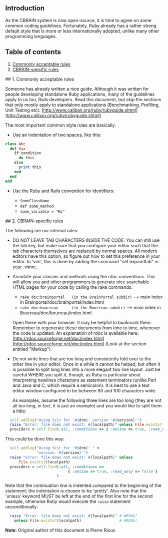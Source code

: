 
## Introduction

As the CBRAIN system is now open-source, it is time to agree on some
common coding guidelines. Fortunately, Ruby already has a rather strong 
default style that is more or less internationally adopted, unlike many 
other programming languages.

## Table of contents

1. [Commonly acceptable rules](#acceptable_rules)
2. [CBRAIN-specific rules](#CBRAIN_rules)



<a name="acceptable_rules" />
## 1. Commonly acceptable rules

Someone has already written a nice guide. Although it was
written for people developing standalone Ruby applications, many
of the guidelines apply to us too, Rails developers. Read this
document, but skip the sections that only mostly apply to standalone
applications (Benchmarking, Profiling, Unit Testing etc):
[http://www.caliban.org/ruby/rubyguide.shtml](http://www.caliban.org/ruby/rubyguide.shtml)

The most important common style rules are basically:

* Use an indentation of two spaces, like this:

```ruby
class Abc
  def Xyx
    if condition
      do this
    else
      print this
    end
  end
end
```

* Use the Ruby and Rails convention for identifiers:

  - ``SomeClassName``
  - ``def some_method``
  - ``some_variable = "Hi"``

<a name="CBRAIN_rules" />
## 2. CBRAIN-specific rules

The following are our internal rules:

* DO NOT LEAVE TAB CHARACTERS INSIDE THE CODE. You can still use the
  tab key, but make sure that you configure your editor such that the tab
  characters themselves are replaced by normal spaces. All modern
  editors have this option, so figure out how to set this preference
  in your editor. In 'vim', this is done by adding the command "set
  expandtab" in your .vimrc.

* Annotate your classes and methods using the rdoc conventions.
  This will allow you and other programmers to generate nice searchable
  HTML pages for your code by calling the rake commands:

  - ``rake doc:brainportal   (in the BrainPortal subdir)`` --> main index in Brainportal/doc/brainportal/index.html
  - ``rake doc:bourreau      (in the Bourreau subdir)`` --> main index in Bourreau/doc/bourreau/index.html

  Open these with your browser. It may be helpful to bookmark them. Remember
  to regenerate these documents from time to time, whenever the
  code is updated.  An explanation of rdoc is available here:
  [http://rdoc.sourceforge.net/doc/index.html](http://rdoc.sourceforge.net/doc/index.html)
  (Look at the section entitled "Markup").

* Do not write lines that are too long and consistently fold over to
  the other line in your editor. Once in a while it cannot be helped,
  but often it is possible to split long lines into a more elegant
  two line layout. Just be careful WHERE you split it, though,
  as Ruby is particular about interpreting newlines characters as
  statement terminators (unlike Perl and Java and C, which require
  a semicolon). It is best to use a text editor window configured to
  be between 90 and 100 characters wide.

  As examples, assume the following three lines are too long (they
  are not all too long, in fact, it is just an example) and you would like
  to split them a little:

```ruby
  self.addlog("Using Scir for '#{drm}' version '#{version}'")
  raise "Error: file does not exist: #{localpath}" unless File.exists?(localpath)
  providers = self.find(:all, :conditions => { :online => true, :read_only => false })
```

  This could be done this way:

```ruby
  self.addlog("Using Scir for '#{drm}' " +
              "version '#{version}'")
  raise "Error: file does not exist: #{localpath}" unless
      File.exists?(localpath)
  providers = self.find(:all, :conditions =>
                            { :online => true, :read_only => false }
                       )
```

  Note that the continuation line is indented compared to the beginning
  of the statement; the indentation is chosen to be 'pretty'. Also note
  that the 'unless' keyword MUST be left at the end of the first line
  for the second example, otherwise Ruby would execute the ``raise``
  statement unconditionally:

```ruby
  raise "Error: file does not exist: #{localpath}" # WRONG!
    unless File.exists?(localpath)                 # WRONG!
```

**Note**: Original author of this document is Pierre Rioux

